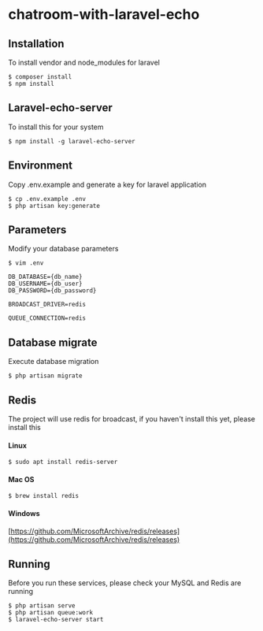 # chatroom-with-laravel-echo

## Installation
To install vendor and node_modules for laravel
```
$ composer install
$ npm install
```

## Laravel-echo-server
To install this for your system
```
$ npm install -g laravel-echo-server
```

## Environment
Copy .env.example and generate a key for laravel application
```
$ cp .env.example .env
$ php artisan key:generate
```

## Parameters
Modify your database parameters
```
$ vim .env
```

```
DB_DATABASE={db_name}
DB_USERNAME={db_user}
DB_PASSWORD={db_password}

BROADCAST_DRIVER=redis

QUEUE_CONNECTION=redis
```

## Database migrate
Execute database migration
```
$ php artisan migrate
```

## Redis
The project will use redis for broadcast, if you haven't install this yet, please install this

#### Linux
```$ sudo apt install redis-server```

#### Mac OS 
```$ brew install redis```

#### Windows 
[https://github.com/MicrosoftArchive/redis/releases](https://github.com/MicrosoftArchive/redis/releases)




## Running
Before you run these services, please check your MySQL and Redis are running
```
$ php artisan serve
$ php artisan queue:work
$ laravel-echo-server start
```

